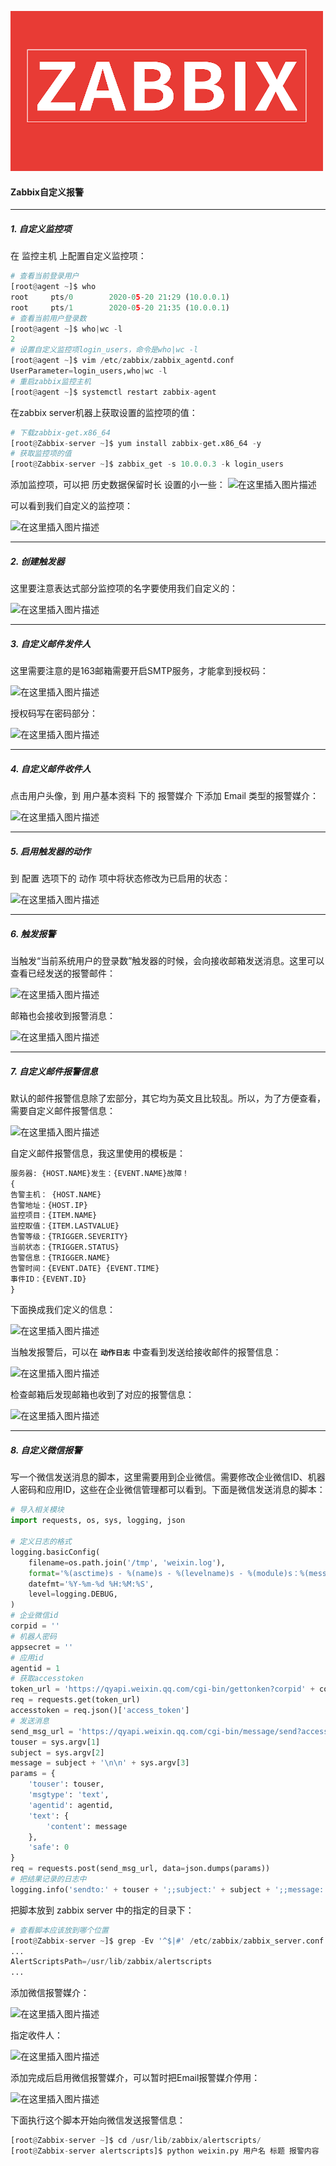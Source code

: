 ![Zabbix](../imgs/zabbix/202011061125.png)
#### Zabbix自定义报警
<hr>

##### 1. 自定义监控项
在 <font>监控主机</font> 上配置自定义监控项：
```python
# 查看当前登录用户
[root@agent ~]$ who
root     pts/0        2020-05-20 21:29 (10.0.0.1)
root     pts/1        2020-05-20 21:35 (10.0.0.1)
# 查看当前用户登录数
[root@agent ~]$ who|wc -l
2
# 设置自定义监控项login_users，命令是who|wc -l
[root@agent ~]$ vim /etc/zabbix/zabbix_agentd.conf 
UserParameter=login_users,who|wc -l
# 重启zabbix监控主机
[root@agent ~]$ systemctl restart zabbix-agent
```
在zabbix server机器上获取设置的监控项的值：
```python
# 下载zabbix-get.x86_64
[root@Zabbix-server ~]$ yum install zabbix-get.x86_64 -y
# 获取监控项的值
[root@Zabbix-server ~]$ zabbix_get -s 10.0.0.3 -k login_users
```
添加监控项，可以把 <font>历史数据保留时长</font> 设置的小一些：
![在这里插入图片描述](https://img-blog.csdnimg.cn/20200521112123313.png?x-oss-process=image/watermark,type_ZmFuZ3poZW5naGVpdGk,shadow_10,text_aHR0cHM6Ly9ibG9nLmNzZG4ubmV0L1RoYW5sb24=,size_16,color_FFFFFF,t_70)

可以看到我们自定义的监控项：

![在这里插入图片描述](https://img-blog.csdnimg.cn/20200521112123384.png?x-oss-process=image/watermark,type_ZmFuZ3poZW5naGVpdGk,shadow_10,text_aHR0cHM6Ly9ibG9nLmNzZG4ubmV0L1RoYW5sb24=,size_16,color_FFFFFF,t_70)
<hr>

##### 2. 创建触发器
这里要注意表达式部分监控项的名字要使用我们自定义的：

![在这里插入图片描述](https://img-blog.csdnimg.cn/20200521112516368.png?x-oss-process=image/watermark,type_ZmFuZ3poZW5naGVpdGk,shadow_10,text_aHR0cHM6Ly9ibG9nLmNzZG4ubmV0L1RoYW5sb24=,size_16,color_FFFFFF,t_70)
<hr>

##### 3. 自定义邮件发件人
这里需要注意的是163邮箱需要开启SMTP服务，才能拿到授权码：

![在这里插入图片描述](https://img-blog.csdnimg.cn/20200521120428211.png)

授权码写在密码部分：

![在这里插入图片描述](https://img-blog.csdnimg.cn/20200521115300242.png?x-oss-process=image/watermark,type_ZmFuZ3poZW5naGVpdGk,shadow_10,text_aHR0cHM6Ly9ibG9nLmNzZG4ubmV0L1RoYW5sb24=,size_16,color_FFFFFF,t_70)
<hr>

##### 4. 自定义邮件收件人
点击用户头像，到 <font>用户基本资料</font> 下的 <font>报警媒介</font> 下添加 Email 类型的报警媒介：

![在这里插入图片描述](https://img-blog.csdnimg.cn/20200521114137159.png?x-oss-process=image/watermark,type_ZmFuZ3poZW5naGVpdGk,shadow_10,text_aHR0cHM6Ly9ibG9nLmNzZG4ubmV0L1RoYW5sb24=,size_16,color_FFFFFF,t_70)
<hr>

##### 5. 启用触发器的动作
到 <font>配置</font> 选项下的 <font>动作</font> 项中将状态修改为已启用的状态：

![在这里插入图片描述](https://img-blog.csdnimg.cn/20200521114522775.png?x-oss-process=image/watermark,type_ZmFuZ3poZW5naGVpdGk,shadow_10,text_aHR0cHM6Ly9ibG9nLmNzZG4ubmV0L1RoYW5sb24=,size_16,color_FFFFFF,t_70)
<hr>

##### 6. 触发报警
当触发“当前系统用户的登录数”触发器的时候，会向接收邮箱发送消息。这里可以查看已经发送的报警邮件：

![在这里插入图片描述](https://img-blog.csdnimg.cn/20200521120038386.png?x-oss-process=image/watermark,type_ZmFuZ3poZW5naGVpdGk,shadow_10,text_aHR0cHM6Ly9ibG9nLmNzZG4ubmV0L1RoYW5sb24=,size_16,color_FFFFFF,t_70)

邮箱也会接收到报警消息：

![在这里插入图片描述](https://img-blog.csdnimg.cn/20200521120124541.png?x-oss-process=image/watermark,type_ZmFuZ3poZW5naGVpdGk,shadow_10,text_aHR0cHM6Ly9ibG9nLmNzZG4ubmV0L1RoYW5sb24=,size_16,color_FFFFFF,t_70)
<hr>

##### 7. 自定义邮件报警信息
默认的邮件报警信息除了宏部分，其它均为英文且比较乱。所以，为了方便查看，需要自定义邮件报警信息：

![在这里插入图片描述](https://img-blog.csdnimg.cn/20200521120847989.png?x-oss-process=image/watermark,type_ZmFuZ3poZW5naGVpdGk,shadow_10,text_aHR0cHM6Ly9ibG9nLmNzZG4ubmV0L1RoYW5sb24=,size_16,color_FFFFFF,t_70)

自定义邮件报警信息，我这里使用的模板是：
```python
服务器: {HOST.NAME}发生：{EVENT.NAME}故障！
{
告警主机： {HOST.NAME}
告警地址：{HOST.IP}
监控项目：{ITEM.NAME}
监控取值：{ITEM.LASTVALUE}
告警等级：{TRIGGER.SEVERITY}
当前状态：{TRIGGER.STATUS}
告警信息：{TRIGGER.NAME}
告警时间：{EVENT.DATE} {EVENT.TIME}
事件ID：{EVENT.ID}
}
```
下面换成我们定义的信息：

![在这里插入图片描述](https://img-blog.csdnimg.cn/20200521121917798.png?x-oss-process=image/watermark,type_ZmFuZ3poZW5naGVpdGk,shadow_10,text_aHR0cHM6Ly9ibG9nLmNzZG4ubmV0L1RoYW5sb24=,size_16,color_FFFFFF,t_70)

当触发报警后，可以在 **`动作日志`** 中查看到发送给接收邮件的报警信息：

![在这里插入图片描述](https://img-blog.csdnimg.cn/20200521122352496.png?x-oss-process=image/watermark,type_ZmFuZ3poZW5naGVpdGk,shadow_10,text_aHR0cHM6Ly9ibG9nLmNzZG4ubmV0L1RoYW5sb24=,size_16,color_FFFFFF,t_70)

检查邮箱后发现邮箱也收到了对应的报警信息：

![在这里插入图片描述](https://img-blog.csdnimg.cn/20200521122430240.png?x-oss-process=image/watermark,type_ZmFuZ3poZW5naGVpdGk,shadow_10,text_aHR0cHM6Ly9ibG9nLmNzZG4ubmV0L1RoYW5sb24=,size_16,color_FFFFFF,t_70)
<hr>

##### 8. 自定义微信报警
写一个微信发送消息的脚本，这里需要用到企业微信。需要修改企业微信ID、机器人密码和应用ID，这些在企业微信管理都可以看到。下面是微信发送消息的脚本：
```python
# 导入相关模块
import requests, os, sys, logging, json

# 定义日志的格式
logging.basicConfig(
    filename=os.path.join('/tmp', 'weixin.log'),
    format='%(asctime)s - %(name)s - %(levelname)s - %(module)s：%(message)s',
    datefmt='%Y-%m-%d %H:%M:%S',
    level=logging.DEBUG,
)
# 企业微信id
corpid = ''
# 机器人密码
appsecret = ''
# 应用id
agentid = 1
# 获取accesstoken
token_url = 'https://qyapi.weixin.qq.com/cgi-bin/gettonken?corpid' + corpid + '&corpsecret=' + appsecret
req = requests.get(token_url)
accesstoken = req.json()['access_token']
# 发送消息
send_msg_url = 'https://qyapi.weixin.qq.com/cgi-bin/message/send?access_token=' + accesstoken
touser = sys.argv[1]
subject = sys.argv[2]
message = subject + '\n\n' + sys.argv[3]
params = {
    'touser': touser,
    'msgtype': 'text',
    'agentid': agentid,
    'text': {
        'content': message
    },
    'safe': 0
}
req = requests.post(send_msg_url, data=json.dumps(params))
# 把结果记录的日志中
logging.info('sendto:' + touser + ';;subject:' + subject + ';;message:' + message)
```
把脚本放到 zabbix server 中的指定的目录下：
```python
# 查看脚本应该放到哪个位置
[root@Zabbix-server ~]$ grep -Ev '^$|#' /etc/zabbix/zabbix_server.conf 
...
AlertScriptsPath=/usr/lib/zabbix/alertscripts
...
```
添加微信报警媒介：

![在这里插入图片描述](https://img-blog.csdnimg.cn/20200521211303929.png?x-oss-process=image/watermark,type_ZmFuZ3poZW5naGVpdGk,shadow_10,text_aHR0cHM6Ly9ibG9nLmNzZG4ubmV0L1RoYW5sb24=,size_16,color_FFFFFF,t_70)

指定收件人：

![在这里插入图片描述](https://img-blog.csdnimg.cn/20200521211828247.png?x-oss-process=image/watermark,type_ZmFuZ3poZW5naGVpdGk,shadow_10,text_aHR0cHM6Ly9ibG9nLmNzZG4ubmV0L1RoYW5sb24=,size_16,color_FFFFFF,t_70)

添加完成后启用微信报警媒介，可以暂时把Email报警媒介停用：

![在这里插入图片描述](https://img-blog.csdnimg.cn/2020052121194134.png?x-oss-process=image/watermark,type_ZmFuZ3poZW5naGVpdGk,shadow_10,text_aHR0cHM6Ly9ibG9nLmNzZG4ubmV0L1RoYW5sb24=,size_16,color_FFFFFF,t_70)

下面执行这个脚本开始向微信发送报警信息：
```python
[root@Zabbix-server ~]$ cd /usr/lib/zabbix/alertscripts/
[root@Zabbix-server alertscripts]$ python weixin.py 用户名 标题 报警内容 
```